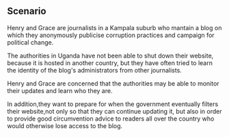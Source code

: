 ## Scenario
Henry and Grace are journalists in a Kampala suburb who mantain a blog on which they anonymously publicise corruption practices and campaign for political change. 

The authorities in Uganda have not been able to shut down their website, because it is hosted in another country, but they have often tried to learn the identity of the blog's administrators from other journalists.

Henry and Grace are concerned that the authorities may be able to monitor their updates and learn who they are.

In addition,they want to prepare for when the government eventually filters their website,not only so that they can continue updating it, but also in order to provide good circumvention advice to readers all over the country who would otherwise lose access to the blog.